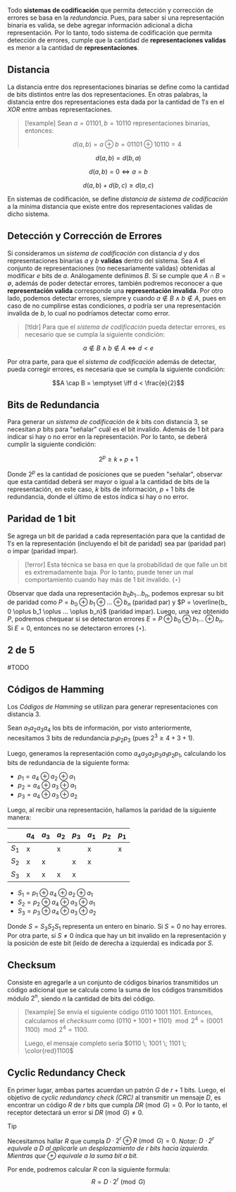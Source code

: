 Todo **sistemas de codificación** que permita detección y corrección de errores se basa en la *redundancia*. Pues, para saber si una representación binaria es valida, se debe agregar información adicional a dicha representación. Por lo tanto, todo sistema de codificación que permita detección de errores, cumple que la cantidad de **representaciones validas** es menor a la cantidad de **representaciones**.

## Distancia
La distancia entre dos representaciones binarias se define como la cantidad de bits distintos entre las dos representaciones. En otras palabras, la distancia entre dos representaciones esta dada por la cantidad de $1's$  en el $XOR$ entre ambas representaciones.

>[!example] 
>Sean $a=01101, b=10110$ representaciones binarias, entonces:
>
>$$d(a, b) = a \oplus b = 01101 \oplus 10110 = 4$$

$$\tag{1} d(a,b) = d(b, a)$$

$$\tag{2} d(a,b) = 0 \iff a = b$$

$$\tag{3} d(a, b) + d(b, c) \geq d(a, c)$$

En sistemas de codificación, se define *distancia de sistema de codificación* a la mínima distancia que existe entre dos representaciones validas de dicho sistema.

## Detección y Corrección de Errores
Si consideramos un *sistema de codificación* con distancia $d$ y dos representaciones binarias $a$ y $b$ **validas** dentro del sistema. Sea $A$ el conjunto de representaciones (no necesariamente validas) obtenidas al modificar $e$ bits de $a$. Análogamente definimos $B$.
Si se cumple que $A \cap B = \emptyset$, además de poder detectar errores, también podremos reconocer a que **representación valida** corresponde una **representación invalida**.
Por otro lado, podemos detectar errores, siempre y cuando $a \notin B \land b \notin A$, pues en caso de no cumplirse estas condiciones, $a$ podría ser una representación invalida de $b$, lo cual no podríamos detectar como error.

>[!tldr]
>Para que el *sistema de codificación* pueda detectar errores, es necesario que se cumpla la siguiente condición:

$$a \notin B \land b \notin A \iff d < e$$

Por otra parte, para que el *sistema de codificación* además de detectar, pueda corregir errores, es necesaria que se cumpla la siguiente condición:

$$A \cap B = \emptyset \iff d < \frac{e}{2}$$

## Bits de Redundancia
Para generar un *sistema de codificación* de $k$ bits con distancia $3$, se necesitan $p$ bits para "señalar" cuál es el bit invalido. Además de $1$ bit para indicar si hay o no error en la representación. Por lo tanto, se deberá cumplir la siguiente condición:

$$2^p \geq k + p + 1$$

Donde $2^p$ es la cantidad de posiciones que se pueden "señalar", observar que esta cantidad deberá ser mayor o igual a la cantidad de bits de la representación, en este caso, $k$ bits de información, $p+1$ bits de redundancia, donde el último de estos índica si hay o no error.

## Paridad de 1 bit
Se agrega un bit de paridad a cada representación para que la cantidad de $1's$ en la representación (incluyendo el bit de paridad) sea par (paridad par) o impar (paridad impar).

>[!error] 
>Esta técnica se basa en que la probabilidad de que falle un bit es extremadamente baja. Por lo tanto, puede tener un mal comportamiento cuando hay más de $1$ bit invalido. $(\star)$

Observar que dada una representación $b_0b_1...b_n$, podemos expresar su bit de paridad como $P = b_ 0 \oplus b_1 \oplus ... \oplus b_n$ (paridad par) y $P = \overline{b_ 0 \oplus b_1 \oplus ... \oplus b_n}$ (paridad impar). Luego, una vez obtenido $P$, podremos chequear si se detectaron errores $E = P \oplus b_0 \oplus b_1 ... \oplus b_n$. Si $E=0$, entonces no se detectaron errores $(\star)$.

## 2 de 5
#TODO

## Códigos de Hamming
Los *Códigos de Hamming* se utilizan para generar representaciones con distancia $3$.

Sean $a_1a_2a_3a_4$ los bits de información, por visto anteriormente, necesitamos $3$ bits de redundancia $p_1p_2p_3$ (pues $2^3 \geq 4 + 3 + 1$).

Luego, generamos la representación como $a_4 a_3 a_2 p_3 a_1 p_2 p_1$, calculando los bits de redundancia de la siguiente forma:
- $p_1 = a_4 \oplus a_2 \oplus a_1$
- $p_2 = a_4 \oplus a_3 \oplus a_1$
- $p_3 = a_4 \oplus a_3 \oplus a_2$

Luego, al recibir una representación, hallamos la paridad de la siguiente manera:

| |$a_4$|$a_3$|$a_2$|$p_3$|$a_1$|$p_2$|$p_1$|
|-|-|-|-|-|-|-|-|
|$S_1$|x||x||x||x|
|$S_2$|x|x||x|x||
|$S_3$|x|x|x|x|||

- $S_1 = p_1 \oplus a_4 \oplus a_2 \oplus a_1$
- $S_2 = p_2 \oplus a_4 \oplus a_3 \oplus a_1$
- $S_3 = p_3 \oplus a_4 \oplus a_3 \oplus a_2$

Donde $S=S_3 S_2 S_1$ representa un entero en binario. Si $S=0$ no hay errores. Por otra parte, si $S \neq 0$ índica que hay un bit invalido en la representación y la posición de este bit (leído de derecha a izquierda) es indicada por $S$.

## Checksum
Consiste en agregarle a un conjunto de códigos binarios transmitidos un código adicional que se calcula como la suma de los códigos transmitidos módulo $2^n$, siendo $n$ la cantidad de bits del código.

>[!example] 
>Se envía el siguiente código $0110 \; 1001 \; 1101$. Entonces, calculamos el *checksum* como $(0110 + 1001 + 1101) \mod{2^4} = (0001 \; 1100) \mod{2^4} = 1100$.
>
>Luego, el mensaje completo sería $0110 \; 1001 \; 1101 \; \color{red}1100$

## Cyclic Redundancy Check
En primer lugar, ambas partes acuerdan un patrón $G$ de $r + 1$ bits. Luego, el objetivo de *cyclic redundancy check (CRC)* al transmitir un mensaje $D$, es encontrar un código $R$ de $r$ bits que cumpla $DR \pmod{G} = 0$. Por lo tanto, el receptor detectará un error si $DR \pmod{G} \neq 0$.

>[!tip] 
>Necesitamos hallar $R$ que cumpla $D \cdot 2^r \oplus R \pmod G = 0$.
>*Notar: $D \cdot 2^r$ equivale a $D$ al aplicarle un desplazamiento de $r$ bits hacia izquierda. Mientras que $\oplus$ equivale a la suma bit a bit.*
>
>Por ende, podremos calcular $R$ con la siguiente formula:
>$$R=D \cdot 2^r \pmod G$$
